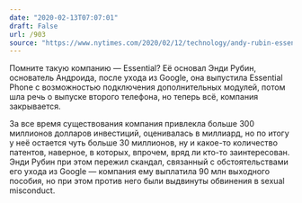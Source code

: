 ```yaml
---
date: "2020-02-13T07:07:01"
draft: False
url: /903
source: "https://www.nytimes.com/2020/02/12/technology/andy-rubin-essential-shutdown.html"
---
```


Помните такую компанию — Essential? Её основал Энди Рубин, основатель Андроида, после ухода из Google, она выпустила Essential Phone с возможностью подключения дополнительных модулей, потом шла речь о выпуске второго телефона, но теперь всё, компания закрывается. 

За все время существования компания привлекла больше 300 миллионов долларов инвестиций, оценивалась в миллиард, но по итогу у неё остается чуть больше 30 миллионов, ну и какое-то количество патентов, наверное, в которых, впрочем, вряд ли кто-то заинтересован. Энди Рубин при этом пережил скандал, связанный с обстоятельствами его ухода из Google — компания ему выплатила 90 млн выходного пособия, но при этом против него были выдвинуты обвинения в sexual misconduct.
